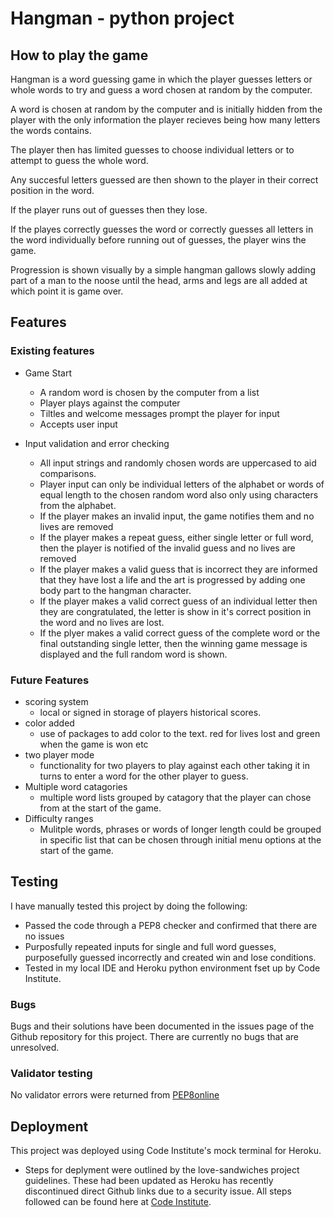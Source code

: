 

 # Hangman - python project

## How to play the game

Hangman is a word guessing game in which the player guesses letters or whole words to try and guess a word chosen at random by the computer.

A word is chosen at random by the computer and is initially hidden from the player with the only information the player recieves being how many letters the words contains.

The player then has limited guesses to choose individual letters or to attempt to guess the whole word.

Any succesful letters guessed are then shown to the player in their correct position in the word.

If the player runs out of guesses then they lose.

If the playes correctly guesses the word or correctly guesses all letters in the word individually before running out of guesses, the player wins the game.

Progression is shown visually by a simple hangman gallows slowly adding part of a man to the noose until the head, arms and legs are all added at which point it is game over.

## Features

### Existing features

- Game Start
  - A random word is chosen by the computer from a list
  - Player plays against the computer
  - Tiltles and welcome messages prompt the player for input
  - Accepts user input

- Input validation and error checking
  - All input strings and randomly chosen words are uppercased to aid comparisons.
  - Player input can only be individual letters of the alphabet or words of equal length to the chosen random word also only using characters from the alphabet.
  - If the player makes an invalid input, the game notifies them and no lives are removed
  - If the player makes a repeat guess, either single letter or full word, then the player is notified of the invalid guess and no lives are removed
  - If the player makes a valid guess that is incorrect they are informed that they have lost a life and the art is progressed by adding one body part to the hangman character.
  - If the player makes a valid correct guess of an individual letter then they are congratulated, the letter is show in it's correct position in the word and no lives are lost.
  - If the plyer makes a valid correct guess of the complete word or the final outstanding single letter, then the winning game message is displayed and the full random word is shown.

### Future Features

- scoring system
    - local or signed in storage of players historical scores.
- color added
    - use of packages to add color to the text. red for lives lost and green when the game is won etc
- two player mode
    - functionality for two players to play against each other taking it in turns to enter a word for the other player to guess.
- Multiple word catagories
    - multiple word lists grouped by catagory that the player can chose from at the start of the game.
- Difficulty ranges
    - Mulitple words, phrases or words of longer length could be grouped in specific list that can be chosen through initial menu options at the start of the game.

## Testing

I have manually tested this project by doing the following:
  - Passed the code through a PEP8 checker and confirmed that there are no issues
  - Purposfully repeated inputs for single and full word guesses, purposefully guessed incorrectly and created win and lose conditions.
  - Tested in my local IDE and Heroku python environment fset up by Code Institute.

### Bugs

Bugs and their solutions have been documented in the issues page of the Github repository for this project.
There are currently no bugs that are unresolved.

### Validator testing

No validator errors were returned from [PEP8online](PEP8online.com)

## Deployment

This project was deployed using Code Institute's mock terminal for Heroku.
  - Steps for deplyment were outlined by the love-sandwiches project guidelines. These had been updated as Heroku has recently discontinued direct Github links due to a security issue. All steps followed can be found here at [Code Institute](https://learn.codeinstitute.net/courses/course-v1:CodeInstitute+LS101+2021_T1/courseware/293ee9d8ff3542d3b877137ed81b9a5b/e3b664e16366444c8d722c5d8340b340/).



